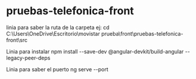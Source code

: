 # pruebas-telefonica-front
linia para saber la ruta de la  carpeta ej:
cd C:\Users\OneDrive\Escritorio\movistar prueba\front\pruebas-telefonica-front\src


Linia para instalar 
npm install --save-dev @angular-devkit/build-angular --legacy-peer-deps



Linia para saber el puerto 
ng serve --port
